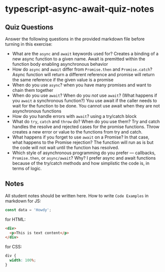 # typescript-async-await-quiz-notes

## Quiz Questions

Answer the following questions in the provided markdown file before turning in this exercise:

- What are the `async` and `await` keywords used for?
  Creates a binding of a new async function to a given name. Await is premitted within the function body enabling asynchronous behavior
- How do `async` and `await` differ from `Promise.then` and `Promise.catch`?
  Async function will return a different reference and promise will return the same reference if the given value is a promise
- When do you use `async`?
  when you have many promises and want to chain them together
- When do you use `await`? When do you _not_ use `await`? (What happens if you `await` a synchronous function?)
  You use await if the caller needs to wait for the function to be done. You cannot use await when they are not asynchronous functions
- How do you handle errors with `await`?
  using a try/catch block
- What do `try`, `catch` and `throw` do? When do you use them?
  Try and catch handles the resolve and rejected cases for the promise functions. Throw creates a new error or value to the functions from try and catch.
- What happens if you forget to use `await` on a Promise? In that case, what happens to the Promise rejection?
  The function will run as is but the code will not wait until the function has resolved.
- Which style of asynchronous programming do you prefer — callbacks, `Promise.then`, or `async/await`? Why?
  I prefer async and await functions because of the try/catch methods and how simplistic the code is, in terms of logic.

## Notes

All student notes should be written here.
How to write `Code Examples` in markdown
for JS:

```javascript
const data = 'Howdy';
```

for HTML:

```html
<div>
  <p>This is text content</p>
</div>
```

for CSS:

```css
div {
  width: 100%;
}
```
